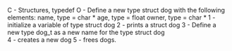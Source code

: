 C - Structures, typedef
O - Define a new type struct dog with the following elements:
    name, type = char *
    age, type = float
    owner, type = char *
1 - initialize a variable of type struct dog
2 - prints a struct dog
3 - Define a new type dog_t as a new name for the type struct dog	
4 - creates a new dog 
5 - frees dogs.
